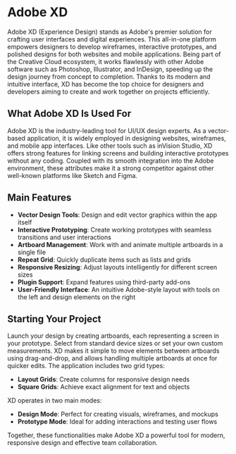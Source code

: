 # Adobe XD
Adobe XD (Experience Design) stands as Adobe's premier solution for crafting user interfaces and digital experiences. This all-in-one platform empowers designers to develop wireframes, interactive prototypes, and polished designs for both websites and mobile applications. Being part of the Creative Cloud ecosystem, it works flawlessly with other Adobe software such as Photoshop, Illustrator, and InDesign, speeding up the design journey from concept to completion. Thanks to its modern and intuitive interface, XD has become the top choice for designers and developers aiming to create and work together on projects efficiently.

## **What Adobe XD Is Used For**

Adobe XD is the industry-leading tool for UI/UX design experts. As a vector-based application, it is widely employed in designing websites, wireframes, and mobile app interfaces. Like other tools such as inVision Studio, XD offers strong features for linking screens and building interactive prototypes without any coding. Coupled with its smooth integration into the Adobe environment, these attributes make it a strong competitor against other well-known platforms like Sketch and Figma.


## **Main Features**

- **Vector Design Tools**: Design and edit vector graphics within the app itself
- **Interactive Prototyping**: Create working prototypes with seamless transitions and user interactions
- **Artboard Management**: Work with and animate multiple artboards in a single file
- **Repeat Grid**: Quickly duplicate items such as lists and grids
- **Responsive Resizing**: Adjust layouts intelligently for different screen sizes
- **Plugin Support**: Expand features using third-party add-ons
- **User-Friendly Interface**: An intuitive Adobe-style layout with tools on the left and design elements on the right

## **Starting Your Project**

Launch your design by creating artboards, each representing a screen in your prototype. Select from standard device sizes or set your own custom measurements. XD makes it simple to move elements between artboards using drag-and-drop, and allows handling multiple artboards at once for quicker edits. The application includes two grid types:

- **Layout Grids**: Create columns for responsive design needs
- **Square Grids**: Achieve exact alignment for text and objects

XD operates in two main modes:
- **Design Mode**: Perfect for creating visuals, wireframes, and mockups
- **Prototype Mode**: Ideal for adding interactions and testing user flows

Together, these functionalities make Adobe XD a powerful tool for modern, responsive design and effective team collaboration.

